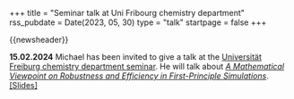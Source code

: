 +++
title       = "Seminar talk at Uni Fribourg chemistry department"
rss_pubdate = Date(2023, 05, 30)
type        = "talk"
startpage   = false
+++

{{newsheader}}

**15.02.2024**
Michael has been invited to give a talk at the [Universität Freiburg
chemistry department seminar](https://www.unifr.ch/chem/fr/info/agenda.html?eventid=15006). He will talk about
[*A Mathematical Viewpoint on Robustness and Efficiency in First-Principle Simulations*](https://michael-herbst.com/talks/2024.02.15_unifr.pdf).
[[Slides]](https://michael-herbst.com/talks/2024.02.15_unifr.pdf)  
